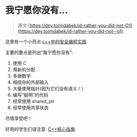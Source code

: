 # 我宁愿你没有...

> 原文:[https://dev.to/mdabek/id-rather-you-did-not-O1](https://dev.to/mdabek/id-rather-you-did-not--o1)

这里有一个小亮点:[c++中的安全编程实践](https://vimeo.com/283693861)

主要的要点是列出“我宁愿你没有”:

1.  使用 C
2.  用新的分配
3.  多做数学
4.  相信你的外部输入
5.  大量使用指针(因为它们没有语义！)
6.  编写“聪明”的代码
7.  经常使用 shared_ptr
8.  经常使用共享状态

尽情享受吧！

好奇的学生们请注意: [C++核心指南](https://github.com/isocpp/CppCoreGuidelines/blob/master/CppCoreGuidelines.md)